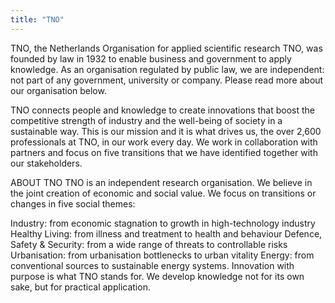 ```yaml
---
title: "TNO"
---
```


TNO, the Netherlands Organisation for applied scientific research TNO, was founded by law in 1932 to enable business and government to apply knowledge. As an organisation regulated by public law, we are independent: not part of any government, university or company. Please read more about our organisation below. 

TNO connects people and knowledge to create innovations that boost the competitive strength of industry and the well-being of society in a sustainable way. This is our mission and it is what drives us, the over 2,600 professionals at TNO, in our work every day. We work in collaboration with partners and focus on five transitions that we have identified together with our stakeholders.

ABOUT TNO
TNO is an independent research organisation. We believe in the joint creation of economic and social value. We focus on transitions or changes in five social themes:

Industry: from economic stagnation to growth in high-technology industry
Healthy Living: from illness and treatment to health and behaviour
Defence, Safety & Security: from a wide range of threats to controllable risks
Urbanisation: from urbanisation bottlenecks to urban vitality
Energy: from conventional sources to sustainable energy systems.
Innovation with purpose is what TNO stands for. We develop knowledge not for its own sake, but for practical application.

